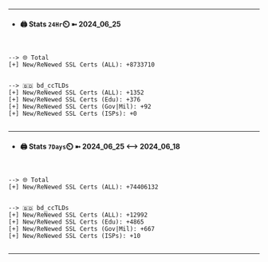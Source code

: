 

---
- #### 🖨️ **Stats** `24Hr`⏲️ ➼ 2024_06_25
```console


--> 🌐 Total
[+] New/ReNewed SSL Certs (ALL): +8733710


--> 🇧🇩 bd_ccTLDs
[+] New/ReNewed SSL Certs (ALL): +1352
[+] New/ReNewed SSL Certs (Edu): +376
[+] New/ReNewed SSL Certs (Gov|Mil): +92
[+] New/ReNewed SSL Certs (ISPs): +0


```

---
- #### 🖨️ **Stats** `7Days`⏲️ ➼ 2024_06_25 <--> 2024_06_18
```console


--> 🌐 Total
[+] New/ReNewed SSL Certs (ALL): +74406132


--> 🇧🇩 bd_ccTLDs
[+] New/ReNewed SSL Certs (ALL): +12992
[+] New/ReNewed SSL Certs (Edu): +4865
[+] New/ReNewed SSL Certs (Gov|Mil): +667
[+] New/ReNewed SSL Certs (ISPs): +10


```

---

